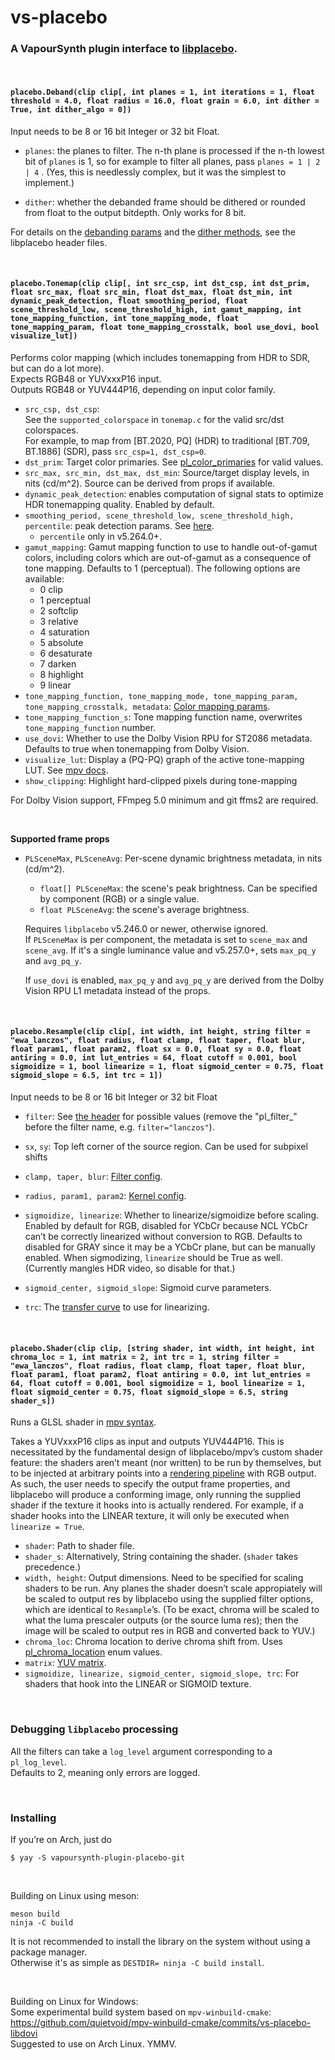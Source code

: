 # vs-placebo
### A VapourSynth plugin interface to [libplacebo](https://code.videolan.org/videolan/libplacebo).

&nbsp;

#### `placebo.Deband(clip clip[, int planes = 1, int iterations = 1, float threshold = 4.0, float radius = 16.0, float grain = 6.0, int dither = True, int dither_algo = 0])`

Input needs to be 8 or 16 bit Integer or 32 bit Float.

- `planes`: the planes to filter. The n-th plane is processed if the n-th lowest bit of `planes` is 1, so for example to filter all planes, pass `planes = 1 | 2 | 4` .
(Yes, this is needlessly complex, but it was the simplest to implement.)

- `dither`: whether the debanded frame should be dithered or rounded from float to the output bitdepth. Only works for 8 bit.

For details on the [debanding params](https://github.com/haasn/libplacebo/blob/master/src/include/libplacebo/shaders/sampling.h#L39)
and the [dither methods](https://github.com/haasn/libplacebo/blob/master/src/include/libplacebo/shaders/colorspace.h#L275),
see the libplacebo header files.

&nbsp;

#### `placebo.Tonemap(clip clip[, int src_csp, int dst_csp, int dst_prim, float src_max, float src_min, float dst_max, float dst_min, int dynamic_peak_detection, float smoothing_period, float scene_threshold_low, scene_threshold_high, int gamut_mapping, int tone_mapping_function, int tone_mapping_mode, float tone_mapping_param, float tone_mapping_crosstalk, bool use_dovi, bool visualize_lut])`

Performs color mapping (which includes tonemapping from HDR to SDR, but can do a lot more).  
Expects RGB48 or YUVxxxP16 input.  
Outputs RGB48 or YUV444P16, depending on input color family.

- `src_csp, dst_csp`:  
See the `supported_colorspace` in `tonemap.c` for the valid src/dst colorspaces.  
For example, to map from [BT.2020, PQ] (HDR) to traditional [BT.709, BT.1886] (SDR), pass `src_csp=1, dst_csp=0`.
- `dst_prim`: Target color primaries. See [pl_color_primaries](https://github.com/haasn/libplacebo/blob/master/src/include/libplacebo/colorspace.h#L193) for valid values.
- `src_max, src_min, dst_max, dst_min`: Source/target display levels, in nits (cd/m^2). Source can be derived from props if available.
- `dynamic_peak_detection`: enables computation of signal stats to optimize HDR tonemapping quality. Enabled by default.
- `smoothing_period, scene_threshold_low, scene_threshold_high, percentile`: peak detection params. See [here](https://github.com/haasn/libplacebo/blob/master/src/include/libplacebo/shaders/colorspace.h#L103).
    - `percentile` only in v5.264.0+.
- `gamut_mapping`: Gamut mapping function to use to handle out-of-gamut colors,
including colors which are out-of-gamut as a consequence of tone mapping.
Defaults to 1 (perceptual). The following options are available:
    - 0 clip 
    - 1 perceptual
    - 2 softclip 
    - 3 relative
    - 4 saturation
    - 5 absolute
    - 6 desaturate
    - 7 darken
    - 8 highlight
    - 9 linear
- `tone_mapping_function, tone_mapping_mode, tone_mapping_param, tone_mapping_crosstalk, metadata`:
 [Color mapping params](https://github.com/haasn/libplacebo/blob/master/src/include/libplacebo/shaders/colorspace.h#L261).
- `tone_mapping_function_s`: Tone mapping function name, overwrites `tone_mapping_function` number.
- `use_dovi`: Whether to use the Dolby Vision RPU for ST2086 metadata. Defaults to true when tonemapping from Dolby Vision.
- `visualize_lut`: Display a (PQ-PQ) graph of the active tone-mapping LUT. See [mpv docs](https://mpv.io/manual/master/#options-tone-mapping-visualize).
- `show_clipping`: Highlight hard-clipped pixels during tone-mapping

For Dolby Vision support, FFmpeg 5.0 minimum and git ffms2 are required.

&nbsp;

**Supported frame props**
- `PLSceneMax`, `PLSceneAvg`: Per-scene dynamic brightness metadata, in nits (cd/m^2).
    - `float[] PLSceneMax`: the scene's peak brightness. Can be specified by component (RGB) or a single value.
    - `float PLSceneAvg`: the scene's average brightness.

    Requires `libplacebo` v5.246.0 or newer, otherwise ignored.  
    If `PLSceneMax` is per component, the metadata is set to `scene_max` and `scene_avg`.
    If it's a single luminance value and v5.257.0+, sets `max_pq_y` and `avg_pq_y`.

    If `use_dovi` is enabled, `max_pq_y` and `avg_pq_y` are derived from the Dolby Vision RPU L1 metadata instead of the props.

&nbsp;

#### `placebo.Resample(clip clip[, int width, int height, string filter = "ewa_lanczos", float radius, float clamp, float taper, float blur, float param1, float param2, float sx = 0.0, float sy = 0.0, float antiring = 0.0, int lut_entries = 64, float cutoff = 0.001, bool sigmoidize = 1, bool linearize = 1, float sigmoid_center = 0.75, float sigmoid_slope = 6.5, int trc = 1])`

Input needs to be 8 or 16 bit Integer or 32 bit Float   

- `filter`: See [the header](https://github.com/haasn/libplacebo/blob/v7.349.0/src/include/libplacebo/filters.h#L268-L299) for possible values (remove the "pl_filter_" before the filter name, e.g. `filter="lanczos"`).  
- `sx`, `sy`: Top left corner of the source region. Can be used for subpixel shifts
- `clamp, taper, blur`: [Filter config](https://github.com/haasn/libplacebo/blob/885e89bccfb932d9e8c8659039ab6975e885e996/src/include/libplacebo/filters.h#L148).

- `radius, param1, param2`: [Kernel config](https://github.com/haasn/libplacebo/blob/885e89bccfb932d9e8c8659039ab6975e885e996/src/include/libplacebo/filters.h#L30-L131).
- `sigmoidize, linearize`: Whether to linearize/sigmoidize before scaling.
Enabled by default for RGB, disabled for YCbCr because NCL YCbCr can’t be correctly linearized without conversion to RGB.
Defaults to disabled for GRAY since it may be a YCbCr plane, but can be manually enabled. 
When sigmodizing, `linearize` should be True as well. (Currently mangles HDR video, so disable for that.) 
- `sigmoid_center, sigmoid_slope`: Sigmoid curve parameters.
- `trc`: The [transfer curve](https://github.com/haasn/libplacebo/blob/master/src/include/libplacebo/colorspace.h#L183) to use for linearizing.

&nbsp;

#### `placebo.Shader(clip clip, [string shader, int width, int height, int chroma_loc = 1, int matrix = 2, int trc = 1, string filter = "ewa_lanczos", float radius, float clamp, float taper, float blur, float param1, float param2, float antiring = 0.0, int lut_entries = 64, float cutoff = 0.001, bool sigmoidize = 1, bool linearize = 1, float sigmoid_center = 0.75, float sigmoid_slope = 6.5, string shader_s])`

Runs a GLSL shader in [mpv syntax](https://mpv.io/manual/master/#options-glsl-shader).

Takes a YUVxxxP16 clips as input and outputs YUV444P16.
This is necessitated by the fundamental design of libplacebo/mpv’s custom shader feature:
the shaders aren’t meant (nor written) to be run by themselves,
but to be injected at arbitrary points into a [rendering pipeline](https://github.com/mpv-player/mpv/wiki/Video-output---shader-stage-diagram) with RGB output.
As such, the user needs to specify the output frame properties,
and libplacebo will produce a conforming image,
only running the supplied shader if the texture it hooks into is actually rendered.
For example, if a shader hooks into the LINEAR texture,
it will only be executed when `linearize = True`. 

- `shader`: Path to shader file.
- `shader_s`: Alternatively, String containing the shader. (`shader` takes precedence.)
- `width, height`: Output dimensions. Need to be specified for scaling shaders to be run. 
Any planes the shader doesn’t scale appropiately will be scaled to output res by libplacebo
using the supplied filter options, which are identical to `Resample`’s.
(To be exact, chroma will be scaled to what the luma prescaler outputs
(or the source luma res); then the image will be scaled to output res in RGB and converted back to YUV.)
- `chroma_loc`: Chroma location to derive chroma shift from. Uses [pl_chroma_location](https://github.com/haasn/libplacebo/blob/524e3965c6f8f976b3f8d7d82afe3083d61a7c4d/src/include/libplacebo/colorspace.h#L332) enum values.
- `matrix`: [YUV matrix](https://github.com/haasn/libplacebo/blob/524e3965c6f8f976b3f8d7d82afe3083d61a7c4d/src/include/libplacebo/colorspace.h#L26).
- `sigmoidize, linearize, sigmoid_center, sigmoid_slope, trc`: For shaders that hook into the LINEAR or SIGMOID texture.

&nbsp;

### Debugging `libplacebo` processing

All the filters can take a `log_level` argument corresponding to a `pl_log_level`.  
Defaults to 2, meaning only errors are logged.

&nbsp;

### Installing

If you’re on Arch, just do
```
$ yay -S vapoursynth-plugin-placebo-git
```

&nbsp;

Building on Linux using meson:
```
meson build
ninja -C build
```
It is not recommended to install the library on the system without using a package manager.  
Otherwise it's as simple as `DESTDIR= ninja -C build install`.

&nbsp;

Building on Linux for Windows:  
Some experimental build system based on `mpv-winbuild-cmake`: https://github.com/quietvoid/mpv-winbuild-cmake/commits/vs-placebo-libdovi  
Suggested to use on Arch Linux. YMMV.
